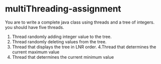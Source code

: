 # multiThreading-assignment
You are to write a complete java class using threads and a tree of integers. you should have five threads.
1. Thread randomly adding integer value to the tree.
2. Thread randomly deleting values from the tree.
3. Thread that displays the tree in LNR order.
4.Thread that determines the current maximum value
5. Thread that determines the current minimum value
